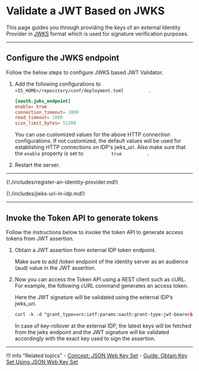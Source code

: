 # Validate a JWT Based on JWKS

This page guides you through providing the keys of an external Identity Provider in [JWKS]({{base_path}}/references/concepts/authentication/jwks)
format which is used for signature verification purposes.

----

## Configure the JWKS endpoint

Follow the below steps to configure JWKS based JWT Validator.

1.  Add the following configurations to
    `           <IS_HOME>/repository/conf/deployment.toml          `
    .

    ``` toml
    [oauth.jwks_endpoint]
    enable= true
    connection_timeout= 1000
    read_timeout= 1000
    size_limit_bytes= 51200
    ```

    You can use customized values for the above HTTP connection
    configurations. If not customized, the default values will be used
    for establishing HTTP connections on IDP's jwks\_uri. Also make sure
    that the `enable` property is set to `           true          ` .

2.  Restart the server.

----


{!./includes/register-an-identity-provider.md!}

{!./includes/jwks-uri-in-idp.md!}

----

## Invoke the Token API to generate tokens

Follow the instructions below to invoke the token API to generate access
tokens from JWT assertion.

1.  Obtain a JWT assertion from external IDP token endpoint. 

     Make sure to add /token endpoint of the identity server as an audience (aud)
    value in the JWT assertion. 

2.  Now you can access the Token API using a REST client such as cURL.
    For example, the following cURL command generates an access token.
    
    Here the JWT signature will be validated using the external IDP’s
    jwks\_uri.

    ``` xml
    curl -k -d "grant_type=urn:ietf:params:oauth:grant-type:jwt-bearer&assertion=<jwt_assertion>&scope=openid" -H "Authorization: Basic <Base64 encoded consumer key:consumer secret>" -H "Content-Type: application/x-www-form-urlencoded" https://<IS_HOST>:<IS_PORT>/oauth2/token
    ```

    In case of key-rollover at the external IDP, the latest keys will be
    fetched from the jwks endpoint and the JWT signature will be
    validated accordingly with the exact key used to sign the assertion.

----

!!! info "Related topics"
    - [Concept: JSON Web Key Set]({{base_path}}/references/concepts/authentication/jwks/)
    - [Guide: Obtain Key Set Using JSON Web Key Set]({{base_path}}/using-jwks)